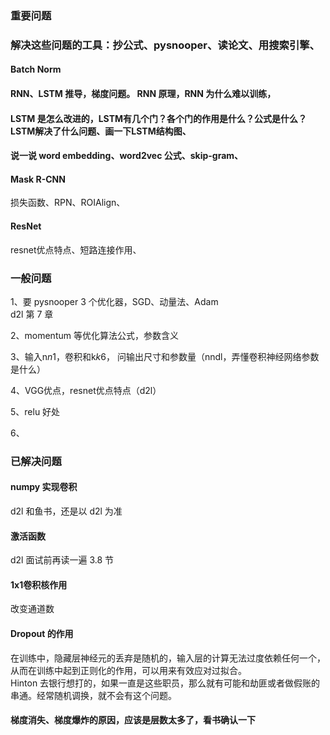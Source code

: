 

### 重要问题  

### 解决这些问题的工具：抄公式、pysnooper、读论文、用搜索引擎、  

#### Batch Norm  

#### RNN、LSTM 推导，梯度问题。 RNN 原理，RNN 为什么难以训练，

#### LSTM 是怎么改进的，LSTM有几个门？各个门的作用是什么？公式是什么？LSTM解决了什么问题、画一下LSTM结构图、

#### 说一说 word embedding、word2vec 公式、skip-gram、

#### Mask R-CNN
损失函数、RPN、ROIAlign、

#### ResNet
resnet优点特点、短路连接作用、


### 一般问题  

1、要 pysnooper 3 个优化器，SGD、动量法、Adam  
d2l 第 7 章  

2、momentum 等优化算法公式，参数含义  

3、输入n*n*1，卷积和k*k*6， 问输出尺寸和参数量（nndl，弄懂卷积神经网络参数是什么）  

4、VGG优点，resnet优点特点（d2l）  

5、relu 好处  

6、



### 已解决问题

#### numpy 实现卷积  
d2l 和鱼书，还是以 d2l 为准  

#### 激活函数
d2l 面试前再读一遍 3.8 节  

#### 1x1卷积核作用
改变通道数  

#### Dropout 的作用
在训练中，隐藏层神经元的丢弃是随机的，输入层的计算无法过度依赖任何一个，从而在训练中起到正则化的作用，可以用来有效应对过拟合。  
Hinton 去银行想打的，如果一直是这些职员，那么就有可能和劫匪或者做假账的串通。经常随机调换，就不会有这个问题。  


#### 梯度消失、梯度爆炸的原因，应该是层数太多了，看书确认一下







